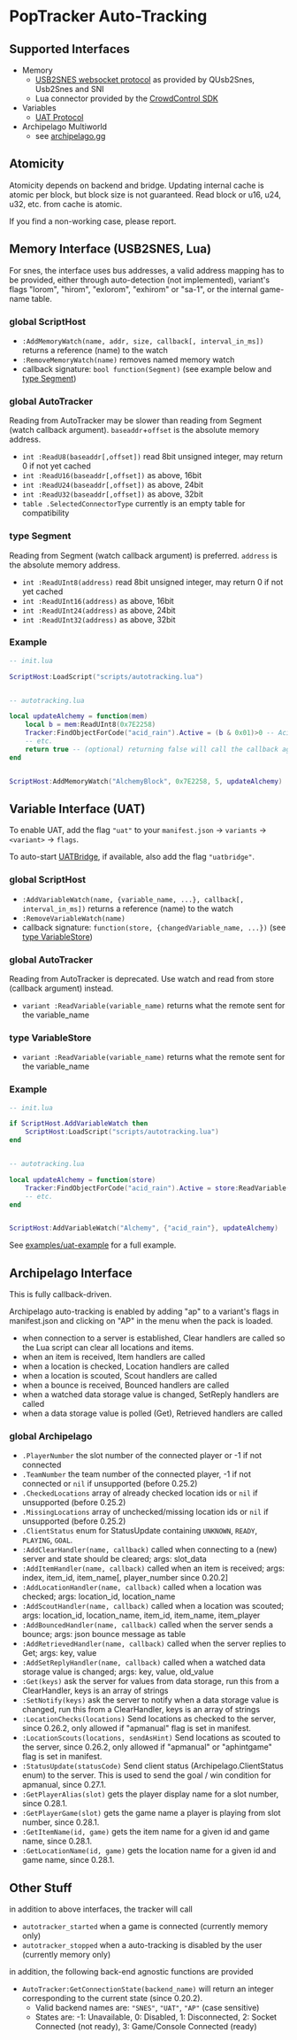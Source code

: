 # PopTracker Auto-Tracking

## Supported Interfaces

* Memory
  * [USB2SNES websocket protocol](https://github.com/Skarsnik/QUsb2snes/blob/master/docs/Protocol.md)
    as provided by QUsb2Snes, Usb2Snes and SNI
  * Lua connector provided by the [CrowdControl SDK](https://developer.crowdcontrol.live/sdk/)
* Variables
  * [UAT Protocol](https://github.com/black-sliver/UAT)
* Archipelago Multiworld
  * see [archipelago.gg](https://archipelago.gg)


## Atomicity

Atomicity depends on backend and bridge.
Updating internal cache is atomic per block, but block size is not guaranteed.
Read block or u16, u24, u32, etc. from cache is atomic.

If you find a non-working case, please report.


## Memory Interface (USB2SNES, Lua)

For snes, the interface uses bus addresses, a valid address mapping has to be
provided, either through auto-detection (not implemented), variant's flags
"lorom", "hirom", "exlorom", "exhirom" or "sa-1", or the internal game-name table.


### global ScriptHost
* `:AddMemoryWatch(name, addr, size, callback[, interval_in_ms])` returns a reference (name) to the watch
* `:RemoveMemoryWatch(name)` removes named memory watch
* callback signature:
`bool function(Segment)` (see example below and [type Segment](#type-segment))


### global AutoTracker
Reading from AutoTracker may be slower than reading from Segment (watch callback argument).
`baseaddr`+`offset` is the absolute memory address.
* `int :ReadU8(baseaddr[,offset])` read 8bit unsigned integer, may return 0 if not yet cached
* `int :ReadU16(baseaddr[,offset])` as above, 16bit
* `int :ReadU24(baseaddr[,offset])` as above, 24bit
* `int :ReadU32(baseaddr[,offset])` as above, 32bit
* `table .SelectedConnectorType` currently is an empty table for compatibility

### type Segment
Reading from Segment (watch callback argument) is preferred. `address` is the absolute memory address.
* `int :ReadUInt8(address)` read 8bit unsigned integer, may return 0 if not yet cached
* `int :ReadUInt16(address)` as above, 16bit
* `int :ReadUInt24(address)` as above, 24bit
* `int :ReadUInt32(address)` as above, 32bit


### Example

```lua
-- init.lua

ScriptHost:LoadScript("scripts/autotracking.lua")


-- autotracking.lua

local updateAlchemy = function(mem)
    local b = mem:ReadUInt8(0x7E2258)
    Tracker:FindObjectForCode("acid_rain").Active = (b & 0x01)>0 -- Acid Rain
    -- etc.
    return true -- (optional) returning false will call the callback again if anything else changes
end


ScriptHost:AddMemoryWatch("AlchemyBlock", 0x7E2258, 5, updateAlchemy)
```


## Variable Interface (UAT)

To enable UAT, add the flag `"uat"` to your `manifest.json` -> `variants`
-> `<variant>` -> `flags`.

To auto-start [UATBridge](https://github.com/black-sliver/UATBridge),
if available, also add the flag `"uatbridge"`.


### global ScriptHost
* `:AddVariableWatch(name, {variable_name, ...}, callback[, interval_in_ms])` returns a reference (name) to the watch
* `:RemoveVariableWatch(name)`
* callback signature:
`function(store, {changedVariable_name, ...})` (see [type VariableStore](#type-variablestore))


### global AutoTracker
Reading from AutoTracker is deprecated. Use watch and read from store (callback argument) instead.
* `variant :ReadVariable(variable_name)` returns what the remote sent for the variable_name


### type VariableStore
* `variant :ReadVariable(variable_name)` returns what the remote sent for the variable_name


### Example

```lua
-- init.lua

if ScriptHost.AddVariableWatch then
    ScriptHost:LoadScript("scripts/autotracking.lua")
end


-- autotracking.lua

local updateAlchemy = function(store)
    Tracker:FindObjectForCode("acid_rain").Active = store:ReadVariable("acid_rain")>0 -- Acid Rain
    -- etc.
end


ScriptHost:AddVariableWatch("Alchemy", {"acid_rain"}, updateAlchemy)
```

See [examples/uat-example](../examples/uat-example) for a full example.


## Archipelago Interface

This is fully callback-driven.

Archipelago auto-tracking is enabled by adding "ap" to a variant's flags in
manifest.json and clicking on "AP" in the menu when the pack is loaded.

* when connection to a server is established, Clear handlers are called so the
  Lua script can clear all locations and items.
* when an item is received, Item handlers are called
* when a location is checked, Location handlers are called
* when a location is scouted, Scout handlers are called
* when a bounce is received, Bounced handlers are called
* when a watched data storage value is changed, SetReply handlers are called
* when a data storage value is polled (Get), Retrieved handlers are called

### global Archipelago
* `.PlayerNumber` the slot number of the connected player or -1 if not connected
* `.TeamNumber` the team number of the connected player, -1 if not connected or `nil` if unsupported (before 0.25.2)
* `.CheckedLocations` array of already checked location ids or `nil` if unsupported (before 0.25.2)
* `.MissingLocations` array of unchecked/missing location ids or `nil` if unsupported (before 0.25.2)
* `.ClientStatus` enum for StatusUpdate containing `UNKNOWN`, `READY`, `PLAYING`, `GOAL`.
* `:AddClearHandler(name, callback)` called when connecting to a (new) server and state should be cleared; args: slot_data
* `:AddItemHandler(name, callback)` called when an item is received; args: index, item_id, item_name\[, player_number since 0.20.2\]
* `:AddLocationHandler(name, callback)` called when a location was checked; args: location_id, location_name
* `:AddScoutHandler(name, callback)` called when a location was scouted; args: location_id, location_name, item_id, item_name, item_player
* `:AddBouncedHandler(name, callback)` called when the server sends a bounce; args: json bounce message as table
* `:AddRetrievedHandler(name, callback)` called when the server replies to Get; args: key, value
* `:AddSetReplyHandler(name, callback)` called when a watched data storage value is changed; args: key, value, old_value
* `:Get(keys)` ask the server for values from data storage, run this from a ClearHandler, keys is an array of strings
* `:SetNotify(keys)` ask the server to notify when a data storage value is changed, run this from a ClearHandler, keys is an array of strings
* `:LocationChecks(locations)` Send locations as checked to the server, since 0.26.2, only allowed if "apmanual" flag is set in manifest.
* `:LocationScouts(locations, sendAsHint)` Send locations as scouted to the server, since 0.26.2, only allowed if "apmanual" or "aphintgame" flag is set in manifest.
* `:StatusUpdate(statusCode)` Send client status (Archipelago.ClientStatus enum) to the server. This is used to send the goal / win condition for apmanual, since 0.27.1.
* `:GetPlayerAlias(slot)` gets the player display name for a slot number, since 0.28.1.
* `:GetPlayerGame(slot)` gets the game name a player is playing from slot number, since 0.28.1.
* `:GetItemName(id, game)` gets the item name for a given id and game name, since 0.28.1.
* `:GetLocationName(id, game)` gets the location name for a given id and game name, since 0.28.1.


## Other Stuff
in addition to above interfaces, the tracker will call
* `autotracker_started` when a game is connected (currently memory only)
* `autotracker_stopped` when a auto-tracking is disabled by the user (currently memory only)

in addition, the following back-end agnostic functions are provided
* `AutoTracker:GetConnectionState(backend_name)` will return an integer corresponding to the current state (since 0.20.2).
  * Valid backend names are: `"SNES"`, `"UAT"`, `"AP"` (case sensitive)
  * States are: -1: Unavailable, 0: Disabled, 1: Disconnected, 2: Socket Connected (not ready), 3: Game/Console Connected (ready)
